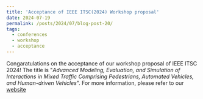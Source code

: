 ```yaml
---
title: 'Acceptance of IEEE ITSC(2024) Workshop proposal'
date: 2024-07-19
permalink: /posts/2024/07/blog-post-20/
tags:
  - conferences
  - workshop
  - acceptance
---
```

Congaratulations on the acceptance of our workshop proposal of IEEE ITSC 2024! The title is "*Advanced Modeling, Evaluation, and Simulation of Interactions in Mixed Traffic Comprising Pedestrians, Automated Vehicles, and Human-driven Vehicles*". For more information, please refer to our [website](https://sites.google.com/view/workshop-itsc-2024/%E9%A6%96%E9%A1%B5)
